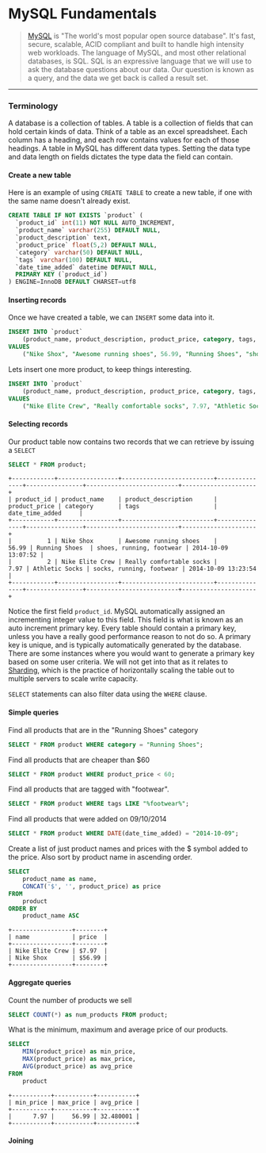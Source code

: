 MySQL Fundamentals
==================
>[MySQL](http://www.mysql.com/) is "The world's most popular open source database".
It's fast, secure, scalable, ACID compliant and built to handle high intensity web workloads.
The language of MySQL, and most other relational databases, is SQL.
SQL is an expressive language that we will use to ask the database questions about our data.
Our question is known as a query, and the data we get back is called a result set.

***

### Terminology
A database is a collection of tables. A table is a collection of fields that can hold certain kinds of data.
Think of a table as an excel spreadsheet. Each column has a heading, and each row contains values for each of those headings.
A table in MySQL has different data types.
Setting the data type and data length on fields dictates the type data the field can contain.

#### Create a new table
Here is an example of using ```CREATE TABLE``` to create a new table, if one with the same name doesn't already exist.
```sql
CREATE TABLE IF NOT EXISTS `product` (
  `product_id` int(11) NOT NULL AUTO_INCREMENT,
  `product_name` varchar(255) DEFAULT NULL,
  `product_description` text,
  `product_price` float(5,2) DEFAULT NULL,
  `category` varchar(50) DEFAULT NULL,
  `tags` varchar(100) DEFAULT NULL,
  `date_time_added` datetime DEFAULT NULL,
  PRIMARY KEY (`product_id`)
) ENGINE=InnoDB DEFAULT CHARSET=utf8
```

#### Inserting records
Once we have created a table, we can ```INSERT``` some data into it.
```sql
INSERT INTO `product`
    (product_name, product_description, product_price, category, tags, date_time_added)
VALUES
    ("Nike Shox", "Awesome running shoes", 56.99, "Running Shoes", "shoes, running, footwear", NOW());
```

Lets insert one more product, to keep things interesting.
```sql
INSERT INTO `product`
    (product_name, product_description, product_price, category, tags, date_time_added)
VALUES
    ("Nike Elite Crew", "Really comfortable socks", 7.97, "Athletic Socks", "socks, running, footwear", NOW());
```

#### Selecting records
Our product table now contains two records that we can retrieve by issuing a ```SELECT```
```sql
SELECT * FROM product;
```

```
+------------+-----------------+--------------------------+---------------+----------------+--------------------------+---------------------+
| product_id | product_name    | product_description      | product_price | category       | tags                     | date_time_added     |
+------------+-----------------+--------------------------+---------------+----------------+--------------------------+---------------------+
|          1 | Nike Shox       | Awesome running shoes    |         56.99 | Running Shoes  | shoes, running, footwear | 2014-10-09 13:07:52 |
|          2 | Nike Elite Crew | Really comfortable socks |          7.97 | Athletic Socks | socks, running, footwear | 2014-10-09 13:23:54 |
+------------+-----------------+--------------------------+---------------+----------------+--------------------------+---------------------+
```

Notice the first field ```product_id```. MySQL automatically assigned an incrementing integer value to this field.
This field is what is known as an auto increment primary key. Every table should contain a primary key, unless you have a really good performance reason to not do so.
A primary key is unique, and is typically automatically generated by the database.
There are some instances where you would want to generate a primary key based on some user criteria.
We will not get into that as it relates to [Sharding](http://www.slideshare.net/mkindahl/mysql-sharding-tools-and-best-practices-for-horizontal-scaling),
which is the practice of horizontally scaling the table out to multiple servers to scale write capacity.

```SELECT``` statements can also filter data using the ```WHERE``` clause.

#### Simple queries
 Find all products that are in the "Running Shoes" category
 ```sql
 SELECT * FROM product WHERE category = "Running Shoes";
 ```

 Find all products that are cheaper than $60
 ```sql
 SELECT * FROM product WHERE product_price < 60;
 ```

 Find all products that are tagged with "footwear".
 ```sql
 SELECT * FROM product WHERE tags LIKE "%footwear%";
 ```

Find all products that were added on 09/10/2014
```sql
SELECT * FROM product WHERE DATE(date_time_added) = "2014-10-09";
```

Create a list of just product names and prices with the $ symbol added to the price. Also sort by product name in ascending order.
```sql
SELECT
    product_name as name,
    CONCAT('$', '', product_price) as price
FROM
    product
ORDER BY
    product_name ASC
```

```
+-----------------+--------+
| name            | price  |
+-----------------+--------+
| Nike Elite Crew | $7.97  |
| Nike Shox       | $56.99 |
+-----------------+--------+
```

#### Aggregate queries
Count the number of products we sell
```sql
SELECT COUNT(*) as num_products FROM product;
```

What is the minimum, maximum and average price of our products.
```sql
SELECT
    MIN(product_price) as min_price,
    MAX(product_price) as max_price,
    AVG(product_price) as avg_price
FROM
    product
```

```
+-----------+-----------+-----------+
| min_price | max_price | avg_price |
+-----------+-----------+-----------+
|      7.97 |     56.99 | 32.480001 |
+-----------+-----------+-----------+
```

#### Joining

